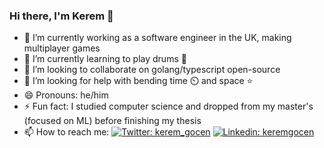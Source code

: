 ### Hi there, I'm Kerem 👋

- 🔭 I’m currently working as a software engineer in the UK, making multiplayer games
- 🌱 I’m currently learning to play drums 🥁
- 👯 I’m looking to collaborate on golang/typescript open-source
- 🤔 I’m looking for help with bending time ⏲️ and space ⭐
- 😄 Pronouns: he/him
- ⚡ Fun fact: I studied computer science and dropped from my master's (focused on ML) before finishing my thesis
- 📫 How to reach me: [![Twitter: kerem_gocen](https://img.shields.io/twitter/follow/kerem_gocen?style=social)](https://twitter.com/kerem_gocen)
[![Linkedin: keremgocen](https://img.shields.io/badge/kerem-linkedin-blue?style=flat-square&logo=Linkedin&logoColor=white&link=https://www.linkedin.com/in/keremgocen/)](https://www.linkedin.com/in/keremgocen/)
<!--
**keremgocen/keremgocen** is a ✨ _special_ ✨ repository because its `README.md` (this file) appears on your GitHub profile.

Here are some ideas to get you started:

- 🔭 I’m currently working on ...
- 🌱 I’m currently learning ...
- 👯 I’m looking to collaborate on ...
- 🤔 I’m looking for help with ...
- 💬 Ask me about ...
- 📫 How to reach me: ...
- 😄 Pronouns: ...
- ⚡ Fun fact: ...
-->
